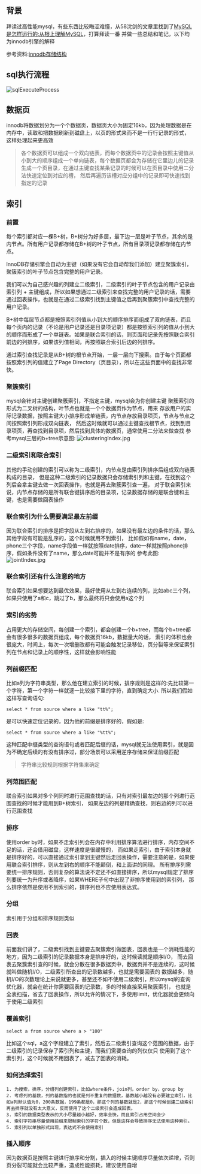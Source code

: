 ## 背景
拜读过高性能mysql，有些东西比较晦涩难懂，从58沈剑的文章里找到了[MySQL是怎样运行的:从根上理解MySQL](https://juejin.im/book/5bffcbc9f265da614b11b731/section/5bffdbf06fb9a049f570dc4f#heading-1)，打算拜读一番
并做一些总结和笔记，以下均为innodb引擎的解释

参考资料:[innodb存储结构](https://github.com/jeremycole/innodb_ruby)
## sql执行流程
![sqlExecuteProcess](../_media/sql.png)
## 数据页
innodb将数据划分为一个个数据页，数据页大小为固定16kb，因为处理数据是在内存中，读取和把数据刷新到磁盘上，以页的形式来而不是一行行记录的形式，
这样处理起来更高效
> 各个数据页可以组成一个双向链表，而每个数据页中的记录会按照主键值从小到大的顺序组成一个单向链表，每个数据页都会为存储在它里边儿的记录生成一个页目录，在通过主键查找某条记录的时候可以在页目录中使用二分法快速定位到对应的槽，
然后再遍历该槽对应分组中的记录即可快速找到指定的记录
## 索引
### 前置
每个索引都对应一棵B+树，B+树分为好多层，最下边一层是叶子节点，其余的是内节点。所有用户记录都存储在B+树的叶子节点，所有目录项记录都存储在内节点。

InnoDB存储引擎会自动为主键（如果没有它会自动帮我们添加）建立聚簇索引，聚簇索引的叶子节点包含完整的用户记录。

我们可以为自己感兴趣的列建立二级索引，二级索引的叶子节点包含的用户记录由索引列 + 主键组成，所以如果想通过二级索引来查找完整的用户记录的话，需要通过回表操作，也就是在通过二级索引找到主键值之后再到聚簇索引中查找完整的用户记录。

B+树中每层节点都是按照索引列值从小到大的顺序排序而组成了双向链表，而且每个页内的记录（不论是用户记录还是目录项记录）都是按照索引列的值从小到大的顺序而形成了一个单链表。如果是联合索引的话，则页面和记录先按照联合索引前边的列排序，如果该列值相同，再按照联合索引后边的列排序。

通过索引查找记录是从B+树的根节点开始，一层一层向下搜索。由于每个页面都按照索引列的值建立了Page Directory（页目录），所以在这些页面中的查找非常快。
### 聚簇索引
mysql会针对主键创建聚簇索引，不指定主键，mysql会为你创建主键
聚簇索引的形式为二叉树的结构，叶节点也就是一个个数据页作为节点，用来
存放用户的实际记录数据，按照主键大小排序形成单链表，内节点存放目录项页，节点与节点之间按照索引列形成双向链表，
然后这时候就可以通过主键查找根节点，找到到目录项页，再查找到目录项，然后找到具体的数据页，通常使用二分法来做查找
参考mysql三层的b+tree示意图:
![clusteringIndex.jpg](../_media/clusteringIndex.jpg)
### 二级索引和联合索引
其他的手动创建的索引可以称为二级索引，内节点是由索引列排序后组成双向链表构成的目录，
但是这种二级索引的记录数据只会存储索引列和主键，在找到这个列后会拿主键去做一次回表操作，也就是再去聚簇索引查一遍，
对于联合索引来说，内节点存储的是所有联合键排序后的目录项，记录数据存储的是联合键和主键，也是需要做回表操作
### 联合索引为什么需要满足最左前缀
因为联合索引的排序是把字段从左到右排序的，如果没有最左边的条件的话，那么其他字段有可能是乱序的，这个时候就用不到索引，
比如假如有name，date，phone三个字段，name字段值一样就按照date排序，date一样就按照phone排序，假如条件没有了name，那么date可能并不是有序的
参考此图:
![jointIndex.jpg](../_media/jointIndex.jpg)
### 联合索引还有什么注意的地方
联合索引如果想要达到最优效果，最好使用从左到右连续的列，比如abc三个列，如果只使用了a和c，跳过了b，那么最终将只会使用a这个列
### 索引的劣势
占用更大的存储空间，每创建一个索引，都会创建一个b+tree，而每个b+tree都会有很多很多的数据页组成，每个数据页16kb，数据量大的话，
索引的体积也会很庞大，时间上，每次一次增删改都有可能会触发记录移位，页分裂等来保证索引列在节点和记录上的顺序性，这样就会影响性能
### 列前缀匹配
比如a列为字符串类型，那么他在建立索引的时候，排序规则是这样的:先比较第一个字符，第一个字符一样就逐一比较接下里的字符，直到确定大小.
所以我们假如这样写查询语句:
```code
select * from source where a like "tt%";
```
是可以快速定位记录的，因为他的前缀是排序好的，假如是:
```code
select * from source where a like "%tt%";
```
这种匹配中缀类型的查询语句或者匹配后缀的话，mysql就无法使用索引，就是因为不确定后续的有没有排序过，部分场景可以采用逆序存储来保证前缀匹配
> 字符串比较规则根据字符集来确定
### 列范围匹配
联合索引如果对多个列同时进行范围查找的话，只有对索引最左边的那个列进行范围查找的时候才能用到B+树索引，
如果左边的列是精确查找，则右边的列可以进行范围查找
### 排序
使用order by时，如果不走索引列会在内存中利用排序算法进行排序，内存空间不足的话，还会借用磁盘，这样速度是很缓慢的，
而如果走索引，由于索引本身就是排序好的，可以直接通过索引拿到主键然后走回表操作，需要注意的是，如果使用联合索引排序，则从左到右的顺序不能颠倒，和上面讲的同理。
所有排序列需要统一排序规则，否则复杂的算法说不定还不如直接排序，所以mysql规定了排序列要统一为升序或者降序，如果WHERE子句中出现了非排序使用到的索引列，
那么排序依然是使用不到索引的，排序列也不应使用表达式。
### 分组
索引用于分组和排序规则类似
### 回表
前面我们讲了，二级索引找到主键要去聚簇索引做回表，回表也是一个消耗性能的地方，因为二级索引的记录数据本身是排序好的，这时候读就是顺序I/O，
而去回表去聚簇索引查的时候，就会分散在很多数据页中，数据页并不是连续的，这时候就叫做随机I/O，二级索引所查出的记录数越多，也就是需要回表的
数据越多，随机I/O的次数理论上来说就更多，甚至还不如不使用二级索引，所以mysql的查询优化器，就会在统计你需要回表的记录数，多的时候直接采用聚簇索引，
也就是全表扫描，省去了回表操作，所以允许的情况下，多使用limit，优化器就会更倾向于使用二级索引
### 覆盖索引
```code
select a from source where a > "100"
```
比如这个sql，a这个字段建立了索引，然后去二级索引查询这个范围的数据，由于二级索引的记录保存了索引列和主键，而我们需要查询的列仅仅只
使用到了这个索引列，这个时候就不用回表了，减去了回表的消耗。
### 如何选择索引
    1. 为搜索，排序，分组列创建索引，比如where条件，join列，order by，group by
    2. 考虑列的基数，列的基数指的也就是列不重复的数据数，基数越小越没有必要建立索引，比如a列默认值为0，200条数据，199条都是0，那这个列的基数就是2，那这个时候创建二级索引再去排序就没有太大意义，反而使用了这个二级索引会造成回表。
    3. 索引的数据类型表示的大小尽量越小越好，效率会快，而且索引占用空间会少
    4. 索引字符串尽量使用前缀来限制索引的字符个数，但是这样会导致排序无法使用这种索引。
    5. 索引列以单独形式出现，表达式不会使用索引
### 插入顺序
因为数据页是按照主键进行排序和分割，插入的时候主键顺序尽量依次递增，否则页分裂可能就会比较严重，造成性能损耗，建议使用自增











